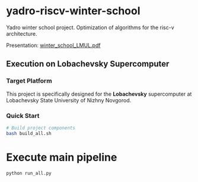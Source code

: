 # yadro-riscv-winter-school
Yadro winter school project. Optimization of algorithms for the risc-v architecture.

Presentation: [winter_school_LMUL.pdf](https://github.com/user-attachments/files/22169265/LMUL.pdf)

## Execution on Lobachevsky Supercomputer

### Target Platform
This project is specifically designed for the **Lobachevsky** supercomputer at Lobachevsky State University of Nizhny Novgorod.

### Quick Start
```bash
# Build project components
bash build_all.sh
```
# Execute main pipeline
```bash
python run_all.py
```
